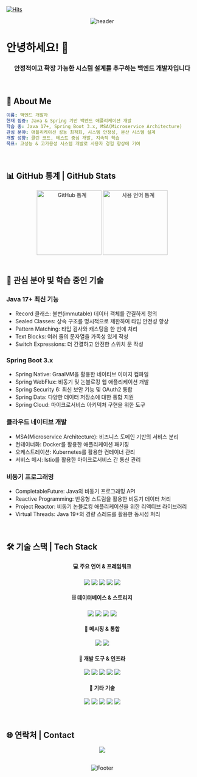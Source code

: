 [![Hits](https://hits.seeyoufarm.com/api/count/incr/badge.svg?url=https%3A%2F%2Fgithub.com%2Fhaeseoky%2Fhit-counter&count_bg=%2379C83D&title_bg=%23555555&icon=&icon_color=%23E7E7E7&title=방문자&edge_flat=false)](https://hits.seeyoufarm.com)

<div align="center">
  
![header](https://capsule-render.vercel.app/api?type=waving&color=gradient&height=250&section=header&text=Backend%20Developer&fontSize=70&animation=fadeIn&fontAlignY=38&desc=안정적이고%20확장%20가능한%20서비스%20개발자&descAlignY=60&descAlign=50)

</div>

# 안녕하세요! 👋 

<div align="center">
  <h3>
    안정적이고 확장 가능한 시스템 설계를 추구하는 백엔드 개발자입니다
  </h3>
</div>

<br>

## 💫 About Me

```yaml
이름: 백엔드 개발자
현재 집중: Java & Spring 기반 백엔드 애플리케이션 개발
학습 중: Java 17+, Spring Boot 3.x, MSA(Microservice Architecture)
관심 분야: 애플리케이션 성능 최적화, 시스템 안정성, 분산 시스템 설계
개발 성향: 클린 코드, 테스트 중심 개발, 지속적 학습
목표: 고성능 & 고가용성 시스템 개발로 사용자 경험 향상에 기여
```

<br>

## 📊 GitHub 통계 | GitHub Stats

<div align="center">
  <img src="https://github-readme-stats.vercel.app/api?username=haeseoky&show_icons=true&theme=tokyonight&hide_border=true&count_private=true" alt="GitHub 통계" height="170">
  <img src="https://github-readme-stats.vercel.app/api/top-langs/?username=haeseoky&layout=compact&theme=tokyonight&hide_border=true" alt="사용 언어 통계" height="170">
</div>

<br>

## 🌱 관심 분야 및 학습 중인 기술

### Java 17+ 최신 기능
- Record 클래스: 불변(immutable) 데이터 객체를 간결하게 정의
- Sealed Classes: 상속 구조를 명시적으로 제한하여 타입 안전성 향상
- Pattern Matching: 타입 검사와 캐스팅을 한 번에 처리
- Text Blocks: 여러 줄의 문자열을 가독성 있게 작성
- Switch Expressions: 더 간결하고 안전한 스위치 문 작성

### Spring Boot 3.x
- Spring Native: GraalVM을 활용한 네이티브 이미지 컴파일
- Spring WebFlux: 비동기 및 논블로킹 웹 애플리케이션 개발
- Spring Security 6: 최신 보안 기능 및 OAuth2 통합
- Spring Data: 다양한 데이터 저장소에 대한 통합 지원
- Spring Cloud: 마이크로서비스 아키텍처 구현을 위한 도구

### 클라우드 네이티브 개발
- MSA(Microservice Architecture): 비즈니스 도메인 기반의 서비스 분리
- 컨테이너화: Docker를 활용한 애플리케이션 패키징
- 오케스트레이션: Kubernetes를 활용한 컨테이너 관리
- 서비스 메시: Istio를 활용한 마이크로서비스 간 통신 관리

### 비동기 프로그래밍
- CompletableFuture: Java의 비동기 프로그래밍 API
- Reactive Programming: 반응형 스트림을 활용한 비동기 데이터 처리
- Project Reactor: 비동기 논블로킹 애플리케이션을 위한 리액티브 라이브러리
- Virtual Threads: Java 19+의 경량 스레드를 활용한 동시성 처리

<br>

## 🛠️ 기술 스택 | Tech Stack

<div align="center">
  
#### 💻 주요 언어 & 프레임워크
  
<img src="https://img.shields.io/badge/Java-007396?style=for-the-badge&logo=java&logoColor=white"/> <img src="https://img.shields.io/badge/Spring-6DB33F?style=for-the-badge&logo=Spring&logoColor=white"/> <img src="https://img.shields.io/badge/Spring%20Boot-6DB33F?style=for-the-badge&logo=SpringBoot&logoColor=white"/> <img src="https://img.shields.io/badge/JUnit5-25A162?style=for-the-badge&logo=junit5&logoColor=white"/> <img src="https://img.shields.io/badge/Hibernate-59666C?style=for-the-badge&logo=Hibernate&logoColor=white"/>

#### 🗄️ 데이터베이스 & 스토리지
  
<img src="https://img.shields.io/badge/MySQL-4479A1?style=for-the-badge&logo=MySQL&logoColor=white"/> <img src="https://img.shields.io/badge/Oracle-F80000?style=for-the-badge&logo=Oracle&logoColor=white"/> <img src="https://img.shields.io/badge/Redis-DC382D?style=for-the-badge&logo=Redis&logoColor=white"/> <img src="https://img.shields.io/badge/MongoDB-47A248?style=for-the-badge&logo=MongoDB&logoColor=white"/>

#### 🔄 메시징 & 통합
  
<img src="https://img.shields.io/badge/Apache%20Kafka-231F20?style=for-the-badge&logo=ApacheKafka&logoColor=white"/> <img src="https://img.shields.io/badge/RabbitMQ-FF6600?style=for-the-badge&logo=RabbitMQ&logoColor=white"/>

#### 🔧 개발 도구 & 인프라
  
<img src="https://img.shields.io/badge/Git-F05032?style=for-the-badge&logo=Git&logoColor=white"/> <img src="https://img.shields.io/badge/GitHub-181717?style=for-the-badge&logo=GitHub&logoColor=white"/> <img src="https://img.shields.io/badge/Docker-2496ED?style=for-the-badge&logo=Docker&logoColor=white"/> <img src="https://img.shields.io/badge/Kubernetes-326CE5?style=for-the-badge&logo=Kubernetes&logoColor=white"/> <img src="https://img.shields.io/badge/Jenkins-D24939?style=for-the-badge&logo=Jenkins&logoColor=white"/>

#### 🧰 기타 기술
  
<img src="https://img.shields.io/badge/QueryDSL-0769AD?style=for-the-badge&logo=jQuery&logoColor=white"/> <img src="https://img.shields.io/badge/REST%20API-FF5733?style=for-the-badge&logo=fastapi&logoColor=white"/> <img src="https://img.shields.io/badge/GraphQL-E10098?style=for-the-badge&logo=GraphQL&logoColor=white"/> <img src="https://img.shields.io/badge/Gradle-02303A?style=for-the-badge&logo=Gradle&logoColor=white"/> <img src="https://img.shields.io/badge/Maven-C71A36?style=for-the-badge&logo=Apache%20Maven&logoColor=white"/>
  
</div>

<br>

## 🌐 연락처 | Contact

<div align="center">
  <a href="https://github.com/haeseoky"><img src="https://img.shields.io/badge/GitHub-181717?style=for-the-badge&logo=GitHub&logoColor=white"/></a>
</div>

<br>

<div align="center">
  
![Footer](https://capsule-render.vercel.app/api?type=waving&color=gradient&height=150&section=footer)

</div>

<!-- 
방문해 주셔서 감사합니다! 
-->
